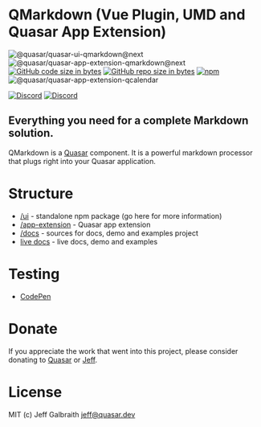 QMarkdown (Vue Plugin, UMD and Quasar App Extension)
===

![@quasar/quasar-ui-qmarkdown@next](https://img.shields.io/npm/v/@quasar/quasar-ui-qmarkdown/next?label=@quasar/quasar-ui-qmarkdown@next)
![@quasar/quasar-app-extension-qmarkdown@next](https://img.shields.io/npm/v/@quasar/quasar-app-extension-qmarkdown/next?label=@quasar/quasar-app-extension-qmarkdown@next)
[![GitHub code size in bytes](https://img.shields.io/github/languages/code-size/quasarframework/quasar-ui-qmarkdown.svg)]()
[![GitHub repo size in bytes](https://img.shields.io/github/repo-size/quasarframework/quasar-ui-qmarkdown)]()
[![npm](https://img.shields.io/npm/dt/@quasar/quasar-app-extension-qmarkdown)](https://www.npmjs.com/package/@quasar/quasar-app-extension-qmarkdown)
![@quasar/quasar-app-extension-qcalendar](https://img.shields.io/npm/dm/@quasar/quasar-app-extension-qmarkdown)

[![Discord](https://img.shields.io/badge/discord-join%20server-738ADB?style=for-the-badge&logo=discord&logoColor=738ADB)](https://chat.quasar.dev)
[![Discord](https://img.shields.io/badge/follow-@jgalbraith64-1DA1F2?style=for-the-badge&logo=twitter&logoColor=1DA1F2)](https://twitter.com/jgalbraith64)

## Everything you need for a complete Markdown solution.

QMarkdown is a [Quasar](https://quasar.dev) component. It is a powerful markdown processor that plugs right into your Quasar application.

# Structure
* [/ui](ui) - standalone npm package (go here for more information)
* [/app-extension](app-extension) - Quasar app extension
* [/docs](docs) - sources for docs, demo and examples project
* [live docs](https://qmarkdown.netlify.app/) - live docs, demo and examples

# Testing
* [CodePen](https://codepen.io/Hawkeye64/pen/PojXVmV)

# Donate
If you appreciate the work that went into this project, please consider donating to [Quasar](https://donate.quasar.dev) or [Jeff](https://github.com/sponsors/hawkeye64).

# License
MIT (c) Jeff Galbraith <jeff@quasar.dev>
